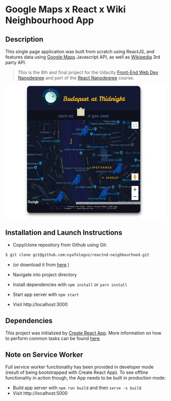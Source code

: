 # Google Maps x React x Wiki Neighbourhood App

## Description

This single page application was built from scratch using ReactJS, and features data using [Google Maps](https://cloud.google.com/maps-platform/ "Google Maps API") Javascript API, as well as [Wikipedia](https://www.mediawiki.org/wiki/API:Main_page "Wikipedia API") 3rd party API.

>This is the 8th and final project for the Udacity [Front-End Web Dev Nanodegree](https://udacity.com/course/front-end-web-developer-nanodegree--nd001/ "Front-End Web Developer Nanodegree") and part of the [React Nanodegree](https://www.udacity.com/course/react-nanodegree--nd019/ "React Developer Nanodegree") course.

[![Budapest at Midnight App Preview](src/nbh-app.png)](http://nyafologus.github.io/reactnd-neighbourhood/ "Budapest at Midnight")

## Installation and Launch Instructions

  - Copy/clone repository from Github using Git:
```sh
$ git clone git@github.com:nyafologus/reactnd-neighbourhood.git
``` 
  - (or download it from [here](https://github.com/nyafologus/reactnd-neighbourhood/archive/master.zip "Download ZIP").)

  - Navigate into project directory

  - Install dependencies with ```npm install``` or ```yarn install```

  - Start app server with ```npm start```
  
  - Visit http://localhost:3000

## Dependencies

This project was initialized by [Create React App](https://github.com/facebookincubator/create-react-app). More information on how to perform common tasks can be found [here](https://github.com/facebookincubator/create-react-app/blob/master/packages/react-scripts/template/README.md "Facebook Incubator").

## Note on Service Worker

Full service worker functionality has been provided in developer mode (result of being bootstrapped with Create React App). 
To see offline functionality in action though, the App needs to be built in production mode:

- Build app server with ```npm run build``` and then ```serve -s build```
- Visit  http://localhost:5000